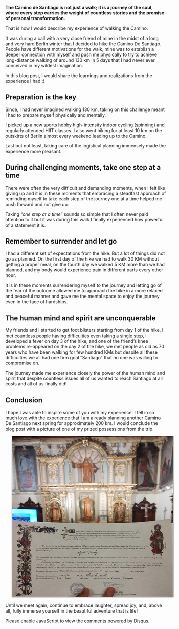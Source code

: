 <!-- 
.. title: Journey of Reflection: A walk to Camino
.. slug: journey-of-reflection-a-walk-to-camino
.. date: 2023-06-12 21:44:47 UTC+05:30
.. tags:
.. category: 
.. link: 
.. description: 
.. type: text
-->

**The Camino de Santiago is not just a walk; it is a journey of the soul, where every step carries the weight of countless stories and the promise of personal transformation.** 

That is how I would describe my experience of walking the Camino.

It was during a call with a very close friend of mine in the midst of a long and very hard Berlin winter that I decided to hike the Camino De Santiago. People have different motivations for the walk, mine was to establish a deeper connection with myself and push me physically to try to achieve long-distance walking of around 130 km in 5 days that I had never ever conceived in my wildest imagination.

In this blog post, I would share the learnings and realizations from the experience I had :)

## **Preparation is the key**

Since, I had never imagined walking 130 km, taking on this challenge meant I had to prepare myself physically and mentally.

I picked up a new sports hobby high-intensity indoor cycling (spinning) and regularly attended HIIT classes. I also went hiking for at least 10 km on the outskirts of Berlin almost every weekend leading up to the Camino.

Last but not least, taking care of the logistical planning immensely made the experience more pleasant.

## **During challenging moments, take one step at a time**

There were often the very difficult and demanding moments, when I felt like giving up and it is in these moments that embracing a steadfast approach of reminding myself to take each step of the journey one at a time helped me push forward and not give up. 

Taking “_one step at a time_” sounds so simple that I often never paid attention to it but it was during this walk I finally experienced how powerful of a statement it is.

## **Remember to surrender and let go**

I had a different set of expectations from the hike. But a lot of things did not go as planned. On the first day of the hike we had to walk 30 KM without getting a proper meal, on the fourth day we walked 5 KM more than we had planned, and my body would experience pain in different parts every other hour.

It is in these moments surrendering myself to the journey and letting go of the fear of the outcome allowed me to approach the hike in a more relaxed and peaceful manner and gave me the mental space to enjoy the journey even in the face of hardships.

## **The human mind and spirit are unconquerable**

My friends and I started to get foot blisters starting from day 1 of the hike, I met countless people having difficulties even taking a single step, I developed a fever on day 3 of the hike, and one of the friend’s knee problems re-appeared on the day 2 of the hike, we met people as old as 70 years who have been walking for few hundred KMs but despite all these difficulties we all had one firm goal “Santiago” that no one was willing to compromise on.

The journey made me experience closely the power of the human mind and spirit that despite countless issues all of us wanted to reach Santiago at all costs and all of us finally did!

## **Conclusion**

I hope I was able to inspire some of you with my experience. I fell in so much love with the experience that I am already planning another Camino De Santiago next spring for approximately 200 km. I would conclude the blog post with a picture of one of my prized possessions from the trip.

<center><img src="/images/camino.jpg" alt="Diploma - Camino De Santiago" height="500px" width="800px" border="1px" style="margin: 0px 20px"></center>

Until we meet again, continue to embrace laughter, spread joy, and, above all, fully immerse yourself in the beautiful adventure that is life!

<div id="disqus_thread"></div>
<script>
/**
* RECOMMENDED CONFIGURATION VARIABLES: EDIT AND UNCOMMENT THE SECTION BELOW TO INSERT DYNAMIC VALUES FROM YOUR PLATFORM OR CMS.
* LEARN WHY DEFINING THESE VARIABLES IS IMPORTANT: https://disqus.com/admin/universalcode/#configuration-variables
*/
/*
var disqus_config = function () {
this.page.url = PAGE_URL; // Replace PAGE_URL with your page's canonical URL variable
this.page.identifier = PAGE_IDENTIFIER; // Replace PAGE_IDENTIFIER with your page's unique identifier variable
};
*/
(function() { // DON'T EDIT BELOW THIS LINE
var d = document, s = d.createElement('script');

s.src = '//avoyage.disqus.com/embed.js';

s.setAttribute('data-timestamp', +new Date());
(d.head || d.body).appendChild(s);
})();
</script>
<noscript>Please enable JavaScript to view the <a href="https://disqus.com/?ref_noscript" rel="nofollow">comments powered by Disqus.</a></noscript>

